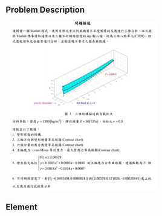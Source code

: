 ## Problem Description
<img src="https://github.com/KWGHG/FEM_3D_Linear_elasticity_structure/blob/main/problem%20description.jpg" width="400" />

## Element
